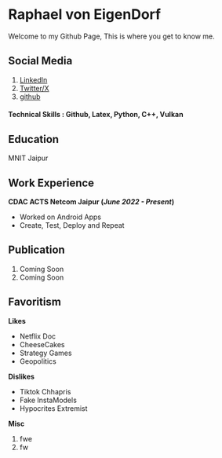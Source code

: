 # Raphael von EigenDorf
Welcome to my Github Page, This is where you get to know me.
## Social Media
  1. [LinkedIn](https://www.linkedin.com/in/raphael-von-eigendorf-892180244/)
  2. [Twitter/X](https://twitter.com/EigendorfVon)
  3. [github](https://github.com/vonrafael)
  
#### Technical Skills : Github, Latex, Python, C++, Vulkan
## Education 
MNIT Jaipur
## Work Experience
**CDAC ACTS Netcom Jaipur (_June 2022 - Present_)**
  - Worked on Android Apps
  - Create, Test, Deploy and Repeat

## Publication
  1. Coming Soon
  2. Coming Soon

## Favoritism

**Likes**
  - Netflix Doc
  - CheeseCakes
  - Strategy Games
  - Geopolitics


**Dislikes**
  - Tiktok Chhapris
  - Fake InstaModels
  - Hypocrites Extremist


**Misc**
  1. fwe
  2. fw
  

  
  

